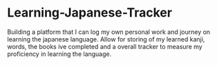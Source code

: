 # Learning-Japanese-Tracker
Building a platform that I can log my own personal work and journey on learning the japanese language. Allow for storing of my learned kanji, words, the books ive completed and a overall tracker to measure my proficiency in learning the language. 
